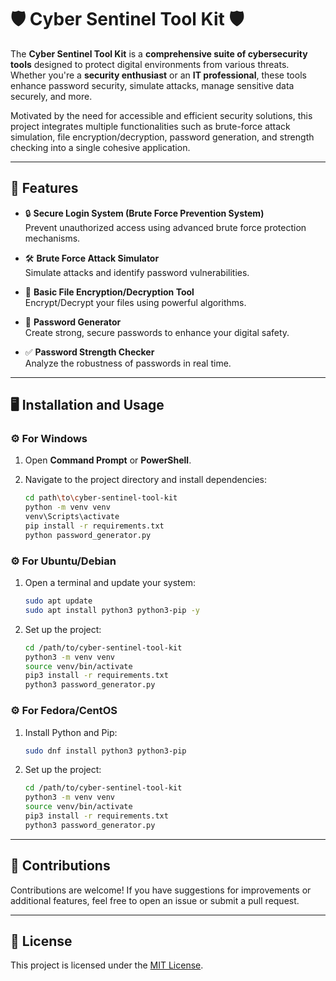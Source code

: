 # 🛡️ Cyber Sentinel Tool Kit 🛡️

The **Cyber Sentinel Tool Kit** is a **comprehensive suite of cybersecurity tools** designed to protect digital environments from various threats. Whether you're a **security enthusiast** or an **IT professional**, these tools enhance password security, simulate attacks, manage sensitive data securely, and more. 

Motivated by the need for accessible and efficient security solutions, this project integrates multiple functionalities such as brute-force attack simulation, file encryption/decryption, password generation, and strength checking into a single cohesive application. 

---

## 🚀 Features

- 🔒 **Secure Login System (Brute Force Prevention System)**  
  Prevent unauthorized access using advanced brute force protection mechanisms.  

- 🛠️ **Brute Force Attack Simulator**  
  Simulate attacks and identify password vulnerabilities.  

- 🔐 **Basic File Encryption/Decryption Tool**  
  Encrypt/Decrypt your files using powerful algorithms.  

- 🔑 **Password Generator**  
  Create strong, secure passwords to enhance your digital safety.  

- ✅ **Password Strength Checker**  
  Analyze the robustness of passwords in real time.
  
---

## 🖥️ Installation and Usage

### ⚙️ For Windows

1. Open **Command Prompt** or **PowerShell**.  
2. Navigate to the project directory and install dependencies:  

   ```bash
   cd path\to\cyber-sentinel-tool-kit
   python -m venv venv
   venv\Scripts\activate
   pip install -r requirements.txt
   python password_generator.py
   ```

### ⚙️ For Ubuntu/Debian

1. Open a terminal and update your system:  

   ```bash
   sudo apt update
   sudo apt install python3 python3-pip -y
   ```

2. Set up the project:  

   ```bash
   cd /path/to/cyber-sentinel-tool-kit
   python3 -m venv venv
   source venv/bin/activate
   pip3 install -r requirements.txt
   python3 password_generator.py
   ```

### ⚙️ For Fedora/CentOS

1. Install Python and Pip:  

   ```bash
   sudo dnf install python3 python3-pip
   ```

2. Set up the project:  

   ```bash
   cd /path/to/cyber-sentinel-tool-kit
   python3 -m venv venv
   source venv/bin/activate
   pip3 install -r requirements.txt
   python3 password_generator.py
   ```

---

## 🌟 Contributions

Contributions are welcome! If you have suggestions for improvements or additional features, feel free to open an issue or submit a pull request. 

---

## 📜 License

This project is licensed under the [MIT License](LICENSE).
